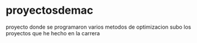 # proyectosdemac
proyecto donde se programaron varios metodos de optimizacion
subo los proyectos que he hecho en la carrera
